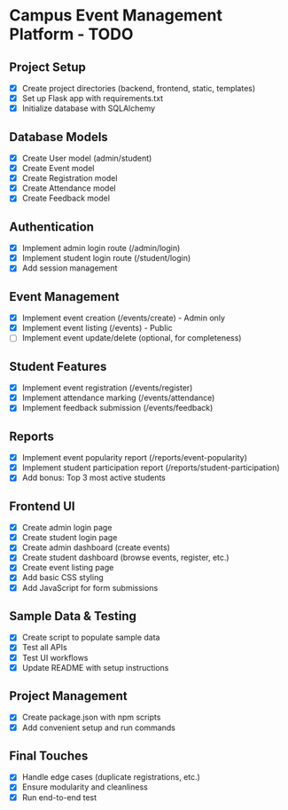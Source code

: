 # Campus Event Management Platform - TODO

## Project Setup

- [x] Create project directories (backend, frontend, static, templates)
- [x] Set up Flask app with requirements.txt
- [x] Initialize database with SQLAlchemy

## Database Models

- [x] Create User model (admin/student)
- [x] Create Event model
- [x] Create Registration model
- [x] Create Attendance model
- [x] Create Feedback model

## Authentication

- [x] Implement admin login route (/admin/login)
- [x] Implement student login route (/student/login)
- [x] Add session management

## Event Management

- [x] Implement event creation (/events/create) - Admin only
- [x] Implement event listing (/events) - Public
- [ ] Implement event update/delete (optional, for completeness)

## Student Features

- [x] Implement event registration (/events/register)
- [x] Implement attendance marking (/events/attendance)
- [x] Implement feedback submission (/events/feedback)

## Reports

- [x] Implement event popularity report (/reports/event-popularity)
- [x] Implement student participation report (/reports/student-participation)
- [x] Add bonus: Top 3 most active students

## Frontend UI

- [x] Create admin login page
- [x] Create student login page
- [x] Create admin dashboard (create events)
- [x] Create student dashboard (browse events, register, etc.)
- [x] Create event listing page
- [x] Add basic CSS styling
- [x] Add JavaScript for form submissions

## Sample Data & Testing

- [x] Create script to populate sample data
- [x] Test all APIs
- [x] Test UI workflows
- [x] Update README with setup instructions

## Project Management

- [x] Create package.json with npm scripts
- [x] Add convenient setup and run commands

## Final Touches

- [x] Handle edge cases (duplicate registrations, etc.)
- [x] Ensure modularity and cleanliness
- [x] Run end-to-end test

